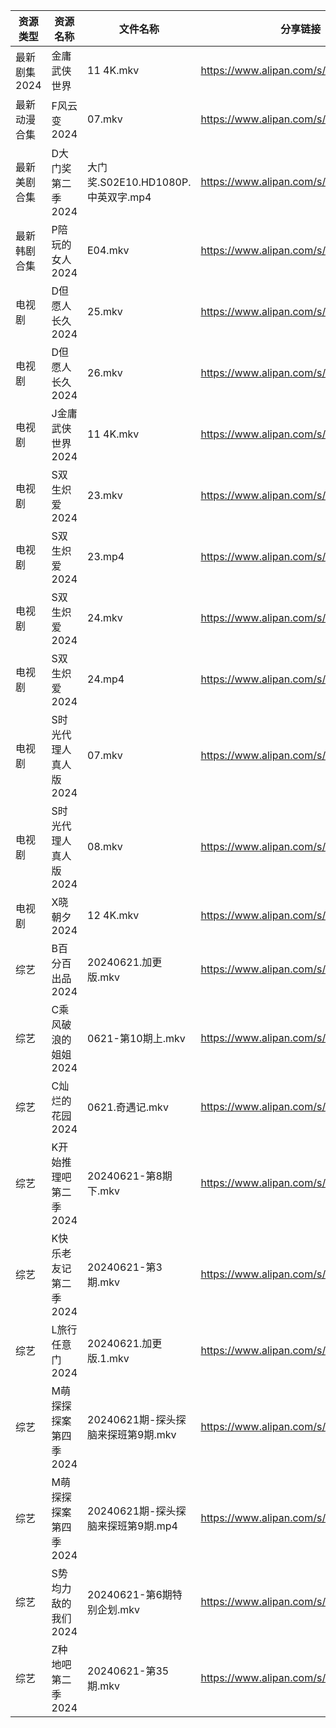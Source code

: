 | 资源类型     | 资源名称          | 文件名称                        | 分享链接                                 | 更新时间                |
| -------- | ------------- | --------------------------- | ------------------------------------ | ------------------- |
| 最新剧集2024 | 金庸武侠世界        | 11 4K.mkv                   | https://www.alipan.com/s/K1cwzDfcuuq | 2024-06-21 19:10:04 |
| 最新动漫合集   | F风云变2024      | 07.mkv                      | https://www.alipan.com/s/cVCnYQUhJmX | 2024-06-21 12:08:55 |
| 最新美剧合集   | D大门奖第二季2024   | 大门奖.S02E10.HD1080P.中英双字.mp4 | https://www.alipan.com/s/ff8kZKjho6A | 2024-06-21 14:05:18 |
| 最新韩剧合集   | P陪玩的女人2024    | E04.mkv                     | https://www.alipan.com/s/d8o7QbXUREf | 2024-06-21 12:09:14 |
| 电视剧      | D但愿人长久2024    | 25.mkv                      | https://www.alipan.com/s/FhuZUhrsRyc | 2024-06-21 00:05:10 |
| 电视剧      | D但愿人长久2024    | 26.mkv                      | https://www.alipan.com/s/FhuZUhrsRyc | 2024-06-21 00:05:10 |
| 电视剧      | J金庸武侠世界2024   | 11 4K.mkv                   | https://www.alipan.com/s/UQpgQU1AtLm | 2024-06-21 19:05:35 |
| 电视剧      | S双生炽爱2024     | 23.mkv                      | https://www.alipan.com/s/mESkNTumXRE | 2024-06-21 20:06:40 |
| 电视剧      | S双生炽爱2024     | 23.mp4                      | https://www.alipan.com/s/mESkNTumXRE | 2024-06-21 19:06:31 |
| 电视剧      | S双生炽爱2024     | 24.mkv                      | https://www.alipan.com/s/mESkNTumXRE | 2024-06-21 20:06:39 |
| 电视剧      | S双生炽爱2024     | 24.mp4                      | https://www.alipan.com/s/mESkNTumXRE | 2024-06-21 19:06:30 |
| 电视剧      | S时光代理人真人版2024 | 07.mkv                      | https://www.alipan.com/s/ufBFcb5t4ty | 2024-06-21 20:06:43 |
| 电视剧      | S时光代理人真人版2024 | 08.mkv                      | https://www.alipan.com/s/ufBFcb5t4ty | 2024-06-21 20:06:43 |
| 电视剧      | X晓朝夕2024      | 12 4K.mkv                   | https://www.alipan.com/s/xPX4YgDfFos | 2024-06-21 14:07:32 |
| 综艺       | B百分百出品2024    | 20240621.加更版.mkv            | https://www.alipan.com/s/N2RcoMVTDZC | 2024-06-21 14:07:39 |
| 综艺       | C乘风破浪的姐姐2024  | 0621-第10期上.mkv              | https://www.alipan.com/s/z2ZQFhKX5nR | 2024-06-21 14:07:45 |
| 综艺       | C灿烂的花园2024    | 0621.奇遇记.mkv                | https://www.alipan.com/s/cusw5oJaLFV | 2024-06-21 14:07:50 |
| 综艺       | K开始推理吧第二季2024 | 20240621-第8期下.mkv           | https://www.alipan.com/s/1KidtWGLx2b | 2024-06-21 14:08:08 |
| 综艺       | K快乐老友记第二季2024 | 20240621-第3期.mkv            | https://www.alipan.com/s/zSYNbf4cpYQ | 2024-06-21 14:08:10 |
| 综艺       | L旅行任意门2024    | 20240621.加更版.1.mkv          | https://www.alipan.com/s/99hnQkWKkeJ | 2024-06-21 14:08:15 |
| 综艺       | M萌探探探案第四季2024 | 20240621期-探头探脑来探班第9期.mkv    | https://www.alipan.com/s/CT8S7QehFWz | 2024-06-21 20:08:10 |
| 综艺       | M萌探探探案第四季2024 | 20240621期-探头探脑来探班第9期.mp4    | https://www.alipan.com/s/CT8S7QehFWz | 2024-06-21 19:07:51 |
| 综艺       | S势均力敌的我们2024  | 20240621-第6期特别企划.mkv        | https://www.alipan.com/s/XsFhEtje2h7 | 2024-06-21 20:08:26 |
| 综艺       | Z种地吧第二季2024   | 20240621-第35期.mkv           | https://www.alipan.com/s/G47r6Pn4GFV | 2024-06-21 14:09:00 |

